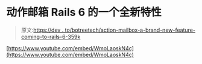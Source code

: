 # 动作邮箱 Rails 6 的一个全新特性

> 原文:[https://dev . to/botreetech/action-mailbox-a-brand-new-feature-coming-to-rails-6-359k](https://dev.to/botreetech/action-mailbox-a-brand-new-feature-coming-to-rails-6-359k)

[https://www.youtube.com/embed/WmoLaoskN4c](https://www.youtube.com/embed/WmoLaoskN4c)